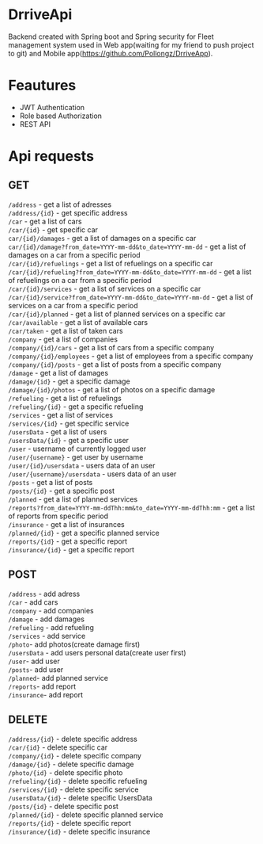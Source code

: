 # DrriveApi

 Backend created with Spring boot and Spring security for Fleet management system used in Web app(waiting for my friend to push project to git) and Mobile app(https://github.com/Pollongz/DrriveApp). 

<h1>Feautures</h1>

- JWT Authentication
- Role based Authorization
- REST API

<h1>Api requests</h1>
<h2>GET</h2>

`/address` - get a list of adresses<br />
`/address/{id}` - get specific address<br />
`/car` - get a list of cars<br />
`/car/{id}` - get specific car<br />
`car/{id}/damages` - get a list of damages on a specific car<br />
`car/{id}/damage?from_date=YYYY-mm-dd&to_date=YYYY-mm-dd` - get a list of damages on a car from a specific period<br />
`/car/{id}/refuelings` - get a list of refuelings on a specific car<br />
`/car/{id}/refueling?from_date=YYYY-mm-dd&to_date=YYYY-mm-dd` - get a list of refuelings on a car from a specific period<br />
`/car/{id}/services` - get a list of services on a specific car<br />
`/car/{id}/service?from_date=YYYY-mm-dd&to_date=YYYY-mm-dd` - get a list of services on a car from a specific period<br />
`/car/{id}/planned` - get a list of planned services on a specific car<br />
`/car/available` - get a list of available cars<br />
`/car/taken` - get a list of taken cars<br />
`/company` - get a list of companies<br />
`/company/{id}/cars` - get a list of cars from a specific company<br />
`/company/{id}/employees` - get a list of employees from a specific company<br />
`/company/{id}/posts` - get a list of posts from a specific company<br />
`/damage` - get a list of damages<br />
`/damage/{id}` - get a specific damage<br />
`/damage/{id}/photos` - get a list of photos on a specific damage<br />
`/refueling` - get a list of refuelings<br />
`/refueling/{id}` - get a specific refueling<br />
`/services` - get a list of services<br />
`/services/{id}` - get specific service<br />
`/usersData` - get a list of users<br />
`/usersData/{id}` - get a specific user<br />
`/user` - username of currently logged user<br />
`/user/{username}` - get user by username<br />
`/user/{id}/usersdata` - users data of an user<br />
`/user/{username}/usersdata` - users data of an user<br />
`/posts` - get a list of posts<br />
`/posts/{id}` - get a specific post<br />
`/planned` - get a list of planned services<br />
`/reports?from_date=YYYY-mm-ddThh:mm&to_date=YYYY-mm-ddThh:mm` - get a list of reports from specific period<br />
`/insurance` - get a list of insurances<br />
`/planned/{id}` - get a specific planned service<br />
`/reports/{id}` - get a specific report<br />
`/insurance/{id}` - get a specific report<br />

<h2>POST</h2>

`/address` - add adress<br />
`/car` - add cars<br />
`/company` - add companies<br />
`/damage` - add damages<br />
`/refueling` - add refueling<br />
`/services` - add service<br />
`/photo`- add photos(create damage first)<br />
`/usersData` - add users personal data(create user first)<br />
`/user`- add user<br />
`/posts`- add user<br />
`/planned`- add planned service<br />
`/reports`- add report<br />
`/insurance`- add report<br />

<h2>DELETE</h2>

`/address/{id}` - delete specific address<br />
`/car/{id}` - delete specific car<br />
`/company/{id}` - delete specific company<br />
`/damage/{id}` - delete specific damage<br />
`/photo/{id}` - delete specific photo<br />
`/refueling/{id}` - delete specific refueling<br />
`/services/{id}` - delete specific service<br />
`/usersData/{id}` - delete specific UsersData<br />
`/posts/{id}` - delete specific post<br />
`/planned/{id}` - delete specific planned service<br />
`/reports/{id}` - delete specific report<br />
`/insurance/{id}` - delete specific insurance<br />
